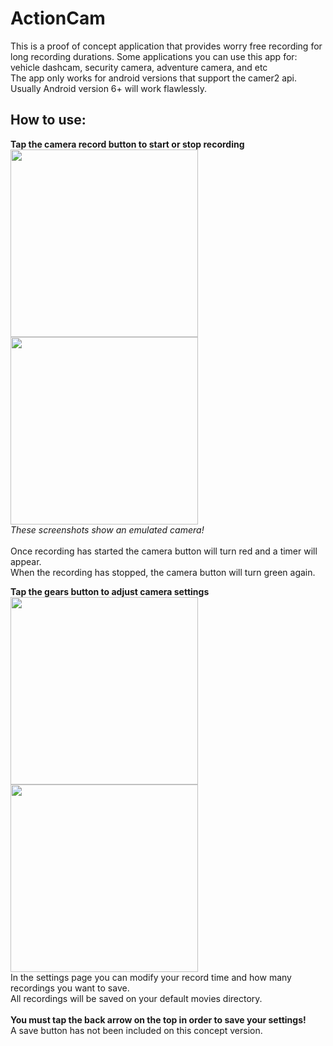 <h1>ActionCam</h1>

This is a proof of concept application that provides worry free recording for long recording durations.
Some applications you can use this app for: vehicle dashcam, security camera, adventure camera, and etc
<br />
The app only works for android versions that support the camer2 api. Usually Android version 6+ will work flawlessly.

<h2>How to use:</h2>

<b>Tap the camera record button to start or stop recording</b>
<br />
<img src="http://i.imgur.com/QOnHKrZ.png" width='300px' />
<img src="http://i.imgur.com/hrUmJIE.png" width='300px' />
<br />
<i>These screenshots show an emulated camera!</i>
<br /><br />
Once recording has started the camera button will turn red and a timer will appear.<br/>
When the recording has stopped, the camera button will turn green again.

<b>Tap the gears button to adjust camera settings</b>
<br />
<img src="http://i.imgur.com/JGbg8Mp.png" width='300px' />
<img src="http://i.imgur.com/hFxU1sO.png" width='300px' />
<br />
In the settings page you can modify your record time and how many recordings you want to save.<br/>
All recordings will be saved on your default movies directory.<br/><br/>
**You must tap the back arrow on the top in order to save your settings!**<br/>
A save button has not been included on this concept version.
